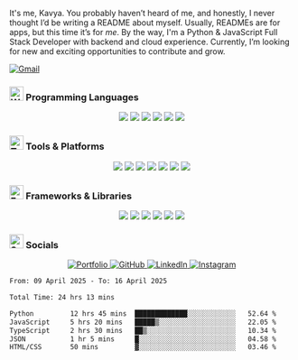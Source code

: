 It's me, Kavya. You probably haven’t heard of me, and honestly, I never thought I’d be writing a README about myself. Usually, READMEs are for apps, but this time it’s for *me*. By the way, I'm a Python & JavaScript Full Stack Developer with backend and cloud experience. Currently, I’m looking for new and exciting opportunities to contribute and grow.

<a href="mailto:"> <!-- your email here -->
    <img src="https://ziadoua.github.io/m3-Markdown-Badges/badges/Gmail/gmail2.svg" alt="Gmail">
</a>

### <img src="https://raw.githubusercontent.com/Tarikul-Islam-Anik/Animated-Fluent-Emojis/master/Emojis/People%20with%20professions/Woman%20Technologist%20Light%20Skin%20Tone.png" alt="Woman Technologist" width="25" height="25" /> Programming Languages

<p align="center">
  <img src="https://ziadoua.github.io/m3-Markdown-Badges/badges/Python/python2.svg">
  <img src="https://img.shields.io/badge/JavaScript-F7DF1E?logo=javascript&logoColor=black&style=for-the-badge">
  <img src="https://ziadoua.github.io/m3-Markdown-Badges/badges/TypeScript/typescript2.svg">
  <img src="https://ziadoua.github.io/m3-Markdown-Badges/badges/HTML/html2.svg">
  <img src="https://ziadoua.github.io/m3-Markdown-Badges/badges/CSS/css2.svg">
  <img src="https://ziadoua.github.io/m3-Markdown-Badges/badges/Solidity/solidity2.svg">
</p>

### <img src="https://raw.githubusercontent.com/Tarikul-Islam-Anik/Animated-Fluent-Emojis/master/Emojis/Objects/Toolbox.png" alt="Toolbox" width="25" height="25" /> Tools & Platforms

<p align="center">
  <img src="https://ziadoua.github.io/m3-Markdown-Badges/badges/VisualStudioCode/visualstudiocode2.svg">
  <img src="https://ziadoua.github.io/m3-Markdown-Badges/badges/Postman/postman2.svg">
  <img src="https://ziadoua.github.io/m3-Markdown-Badges/badges/AWS/aws2.svg">
  <img src="https://ziadoua.github.io/m3-Markdown-Badges/badges/Supabase/supabase2.svg">
  <img src="https://ziadoua.github.io/m3-Markdown-Badges/badges/MongoDB/mongodb2.svg">
  <img src="https://ziadoua.github.io/m3-Markdown-Badges/badges/MySQL/mysql2.svg">
  <img src="https://ziadoua.github.io/m3-Markdown-Badges/badges/Firebase/firebase2.svg">
</p>

### <img src="https://raw.githubusercontent.com/Tarikul-Islam-Anik/Animated-Fluent-Emojis/master/Emojis/Objects/Hammer%20and%20Pick.png" alt="Frameworks" width="25" height="25" /> Frameworks & Libraries

<p align="center">
  <img src="https://ziadoua.github.io/m3-Markdown-Badges/badges/Django/django2.svg">
  <img src="https://ziadoua.github.io/m3-Markdown-Badges/badges/FastAPI/fastapi2.svg">
  <img src="https://ziadoua.github.io/m3-Markdown-Badges/badges/Flask/flask2.svg">
  <img src="https://ziadoua.github.io/m3-Markdown-Badges/badges/React/react2.svg">
  <img src="https://ziadoua.github.io/m3-Markdown-Badges/badges/NodeJS/nodejs2.svg">
  <img src="https://img.shields.io/badge/Express.js-000000?logo=express&logoColor=white&style=for-the-badge">
</p>

### <img src="https://raw.githubusercontent.com/Tarikul-Islam-Anik/Animated-Fluent-Emojis/master/Emojis/Smilies/Speech%20Balloon.png" alt="Socials" width="25" height="25" /> Socials

<p align="center">
   <a href="Kavyak.dev"> <!-- your portfolio link -->
    <img src="https://ziadoua.github.io/m3-Markdown-Badges/badges/MyPortfolio/myportfolio2.svg" alt="Portfolio">
  </a>
  <a href="https://github.com/kavya-coder-hub">
    <img src="https://ziadoua.github.io/m3-Markdown-Badges/badges/Github/github2.svg" alt="GitHub">
  </a>
  <a href=""> <!-- your LinkedIn link -->
    <img src="https://ziadoua.github.io/m3-Markdown-Badges/badges/LinkedIn/linkedin2.svg" alt="LinkedIn">
  </a>
  <a href=""> <!-- your Instagram if any -->
    <img src="https://ziadoua.github.io/m3-Markdown-Badges/badges/Instagram/instagram2.svg" alt="Instagram">
  </a>
</p>

<!--START_SECTION:waka-->

```txt
From: 09 April 2025 - To: 16 April 2025

Total Time: 24 hrs 13 mins

Python         12 hrs 45 mins  █████████████░░░░░░░░░░░░   52.64 %
JavaScript     5 hrs 20 mins   █████▒░░░░░░░░░░░░░░░░░░░   22.05 %
TypeScript     2 hrs 30 mins   ██▒░░░░░░░░░░░░░░░░░░░░░░   10.34 %
JSON           1 hr 5 mins     █░░░░░░░░░░░░░░░░░░░░░░░░   04.58 %
HTML/CSS       50 mins         ▓░░░░░░░░░░░░░░░░░░░░░░░░   03.46 %
